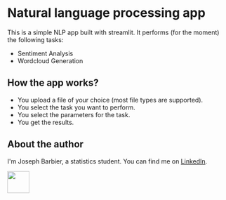 # Natural language processing app

This is a simple NLP app built with streamlit. It performs (for the moment) the following tasks:

- Sentiment Analysis
- Wordcloud Generation 

## How the app works?

- You upload a file of your choice (most file types are supported).
- You select the task you want to perform.
- You select the parameters for the task.
- You get the results.

## About the author

I'm Joseph Barbier, a statistics student. You can find me on [LinkedIn](https://www.linkedin.com/in/joseph-barbier-darnal-4ab531224/).

<img src="https://static.wixstatic.com/media/ba568f_87caccf58b97420894d108f77dbed48f~mv2.jpg/v1/crop/x_68,y_58,w_1132,h_1156/fill/w_252,h_262,al_c,q_80,usm_0.66_1.00_0.01,enc_auto/WhatsApp%20Image%202022-09-11%20at%2000_24_edited.jpg"  width="50" height="50">